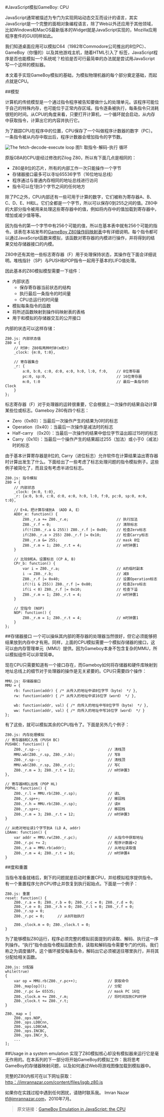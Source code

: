 #JavaScript模拟GameBoy: CPU

JavaScript通常被描述为专门为实现网站动态交互而设计的语言，其实JavaScript是一个完整的面相对象编程语言，除了Web以外还应用于其他领域，比如Windows和MacOS最新版本的Widget就是JavaScript实现的，Mozilla应用程序套件的GUI同样如此。

我们知道桌面应用可以模拟C64（1982年Commodore公司推出的8位PC）、GameBoy（你懂的）以及其他游戏主机，随着HTML引入了 <canvas>标签，JavaScript程序是否也能模拟一个系统呢？检验是否可行最简单的办法就是尝试用JavaScript写一个这样的模拟器。

本文着手实现GameBoy模拟的基础，为模拟物理机器的每个部分奠定基础，而起点就是CPU。

##模型


计算机的传统模型是一个通过指令程序被告知要做什么的处理单元。该程序可能位于自己的特殊内存，也可能位于正常内存区域。指令逐条被执行，每条指令只消耗很短的时间。从CPU的角度来看，只要打开计算机，一个循环就会启动，从内存中获取指令，计算出它的内容并执行它。

为了跟踪CPU在程序中的位置，CPU保存了一个叫做程序计数器的数字（PC）。一条指令被从内存中取出后，程序计数器会增加指令的字节数。

![The fetch-decode-execute loop](http://imrannazar.com/content/img/jsgb-cpu-fetchloop.png)
图1: 取指令-解码-执行 循环

原版GBA的CPU是经过修改的Zilog Z80，所以有下面几点是相同的：

* Z80是8位的芯片，所有的内部工作一次只能操作一个字节
* 存储器接口最多可以寻址65536字节（16位地址总线）
* 程序通过与普通内存相同的地址总线进行访问
* 指令可以在1到3个字节之间的任何地方

除了PC之外，CPU内部还有一些可用于计算的数字，它们被称为寄存器A、B、C、D、E、H和L。它们全都是一个字节，所以可以保存0到255之间的值。Z80中的大部分指令被用来处理这些寄存器中的值，例如将内存中的值加载到寄存器中，增加或减少值等等。

因为指令的第一个字节中有256个可能的值，所以在基本表中就有256个可能的指令。该表在本站发布的[GameBoy Z80操作码映射表](/Gameboy-Z80操作码映射表.md)中有详细说明。每个指令都可以通过JavaScript函数来模拟，该函数对寄存器的内模进行操作，并将得到的结果交给存储器接口的内模。

Z80中还有其他一些标志寄存器（F）用于处理保持状态，其操作在下面会详细说明。堆栈指针（SP）与PUSH和POP指令一起用于基本的LIFO值处理。

因此基本的Z80模拟模型需要一下组件：

* 内部状态
    * 保存寄存器当前状态的结构
    * 执行最后一条指令的时间量
    * CPU总运行的时间量
* 模拟每条指令的函数
* 将所述函数映射到操作码映射表的表格
* 用于和模拟的存储器交互的公开接口

内部的状态可以这样存储：

    Z80.js: 内部状态值
    Z80 = {
        // 时钟: Z80有两种时钟(m和t)
        _clock: {m:0, t:0},
        
        // 寄存器集合
        _r: {
            a:0, b:0, c:0, d:0, e:0, h:0, l:0, f:0,    // 8位寄存器
            pc:0, sp:0,                                // 16位寄存器
            m:0, t:0                                   // 最后一条指令的Clock
        }
    };    

标志寄存器（F）对于处理器的运转很重要，它会根据上一次操作的结果自动计算某些位或标志。Gameboy Z80有四个标志：

* Zero（0x80）：当最后一次操作产生的结果为0时的标志
* Operation（0x40）：当最后一次操作是减法时的标志
* Half-carry （0x20）：当最后一次操作的结果中低位字节溢出超过15时的标志
* Carry（0x10）：当最后一个操作产生的结果超过255（加法）或小于0（减法）时的标志

由于基本计算寄存器是8位的, Carry（进位标志）允许软件在计算结果溢出寄存器时计算出发生了什么。下面给出了一些考虑了标志处理问题的指令模拟例子。这些例子被简化了，而且没有考虑半进位标志。

    Z80.js: 指令模拟
    Z80 = {
        // 内部状态
        _clock: {m:0, t:0},
        _r: {a:0, b:0, c:0, d:0, e:0, h:0, l:0, f:0, pc:0, sp:0, m:0, t:0},
    
        // E+A，把计算存储到A （ADD A, E）
        ADDr_e: function() {
            Z80._r.a += Z80._r.e;                      // 执行加法
            Z80._r.f = 0;                              // 清除标志
            if(!(Z80._r.a & 255)) Z80._r.f |= 0x80;    // 检查Zero标志
            if(Z80._r.a > 255) Z80._r.f |= 0x10;       // 检查Carry标志
            Z80._r.a &= 255;                           // mask 8位
            Z80._r.m = 1; Z80._r.t = 4;                // m时钟置1
        }
    
        // 比较B和A，设置标志 (CP A, B)
        CPr_b: function() {
            var i = Z80._r.a;                          // A的临时副本
            i -= Z80._r.b;                             // 减B
            Z80._r.f |= 0x40;                          // 设置Operation标志
            if(!(i & 255)) Z80._r.f |= 0x80;           // 检查Zero标志
            if(i < 0) Z80._r.f |= 0x10;                // 检查下溢
            Z80._r.m = 1; Z80._r.t = 4;                // m时钟置1
        }
    
        // 空指令 (NOP)
        NOP: function() {
            Z80._r.m = 1; Z80._r.t = 4;                // m时钟置1
        }
    };


##存储器接口
一个可以操纵其内部的寄存器的处理器当然很好，但它必须能够把结果放到内存中才有用。同样，上面的CPU模拟需要一个模拟存储器的接口，这可以由内存管理单元（MMU）提供。因为Gameboy本身不包含复杂的MMU，所以模拟组件可以非常简单。

现在CPU只需要知道有一个接口存在，而Gameboy如何将存储器和硬件库映射到地址总线上的细节对于处理器的操作是无关紧要的。CPU只需要四个操作：

    MMU.js: 存储器接口
    MMU = {
        rb: function(addr) { /* 从传入的地址中读8位字节（byte） */ },
        rw: function(addr) { /* 从传入的地址中读16位字（word） */ },
    
        wb: function(addr, val) { /* 向传入的地址中写8位字节（byte） */ },
        ww: function(addr, val) { /* 向传入的地址中写16位字（word） */ }
    };

有了这些，就可以模拟其余的CPU指令了。下面是另外几个例子：

    Z80.js: 内存处理模拟
    // 寄存器B和C入栈 (PUSH BC)
    PUSHBC: function() {
        Z80._r.sp--;                               // 清栈顶
        MMU.wb(Z80._r.sp, Z80._r.b);               // 写B
        Z80._r.sp--;                               // 清栈顶
        MMU.wb(Z80._r.sp, Z80._r.c);               // 写C
        Z80._r.m = 3; Z80._r.t = 12;               // m时钟置3
    },
    
    // 寄存器H和L出栈 (POP HL)
    POPHL: function() {
        Z80._r.l = MMU.rb(Z80._r.sp);              // 读L
        Z80._r.sp++;                               // 移回栈
        Z80._r.h = MMU.rb(Z80._r.sp);              // 读H
        Z80._r.sp++;                               // 移回栈
        Z80._r.m = 3; Z80._r.t = 12;               // m时钟置3
    }
    
    // 从绝对地址读1个字节到A (LD A, addr)
    LDAmm: function() {
        var addr = MMU.rw(Z80._r.pc);              // 从指令中获取地址
        Z80._r.pc += 2;                            // 程序计数器+2
        Z80._r.a = MMU.rb(addr);                   // 从地址读取值
        Z80._r.m = 4; Z80._r.t = 16;               // m时钟置4
    }

##度和重置

当指令准备就绪后，剩下的问题就是启动时重置CPU，并给模拟程序提供指令。有一个重置程序允许CPU停止并恢复到执行起始点。下面是一个例子：

    Z80.js: 重置
    reset: function() {
    	Z80._r.a = 0; Z80._r.b = 0; Z80._r.c = 0; Z80._r.d = 0;
    	Z80._r.e = 0; Z80._r.h = 0; Z80._r.l = 0; Z80._r.f = 0;
    	Z80._r.sp = 0;
    	Z80._r.pc = 0;      // 从0开始执行
    
    	Z80._clock.m = 0; Z80._clock.t = 0;
    }

为了能够模拟Z80运行，程序必须完整的模拟前面提到的读取、解码、执行这一序列操作。“执行”指令由指令模拟函数负责，读取和解码指令需要专门的代码，我们称之为调度循环。这个循环接受每条指令，解码出它必须被送往哪里执行，并将其分配给相关函数。

    Z80.js: 分配器
    while(true)
    {
        var op = MMU.rb(Z80._r.pc++);              // 获取命令
        Z80._map[op]();                            // 分配
        Z80._r.pc &= 65535;                        // mask PC 16位
        Z80._clock.m += Z80._r.m;                  // 将时间加到CPU时钟
        Z80._clock.t += Z80._r.t;
    }
    
    Z80._map = [
        Z80._ops.NOP,
        Z80._ops.LDBCnn,
        Z80._ops.LDBCmA,
        Z80._ops.INCBC,
        Z80._ops.INCr_b,
        ...
    ];


##Usage in a system emulation
实现了Z80模拟核心却没有模拟器来运行它是毫无作用的。在本系列的下一部分将开始GameBoy的模拟工作：我将思考GameBoy的存储器映射问题，以及如何通过Web将游戏图像加载到模拟器中。

完整的Z80内核可在以下网址获取：[http：//imrannazar.com/content/files/jsgb.z80.js](http：//imrannazar.com/content/files/jsgb.z80.js) 

如果你在实践过程中遇到任何困扰，请随时联系我。
Imran Nazar <tf@imrannazar.com>，2010年7月。


> 原文链接：[GameBoy Emulation in JavaScript: the CPU](http://imrannazar.com/GameBoy-Emulation-in-JavaScript:-The-CPU)

